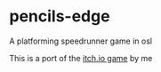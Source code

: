 # pencils-edge

A platforming speedrunner game in osl


This is a port of the [itch.io game](https://mistium.itch.io/pencils-edge) by me
